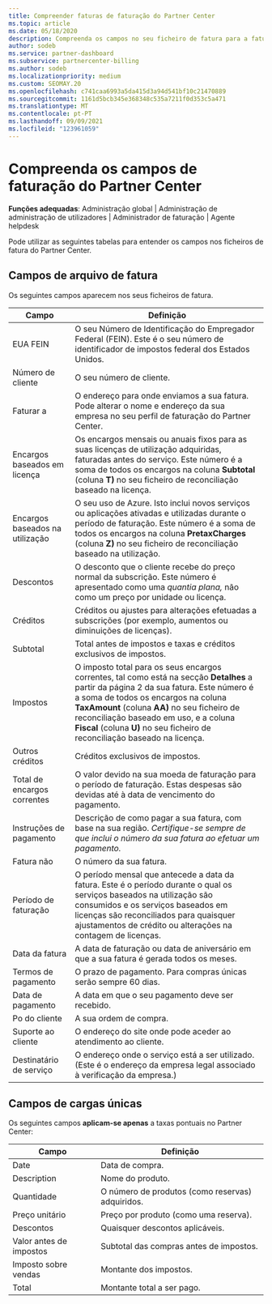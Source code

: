 ```yaml
---
title: Compreender faturas de faturação do Partner Center
ms.topic: article
ms.date: 05/18/2020
description: Compreenda os campos no seu ficheiro de fatura para a faturação do Partner Center. Incluem-se campos e definições para todos os campos de fatura e campos de carregamento único.
author: sodeb
ms.service: partner-dashboard
ms.subservice: partnercenter-billing
ms.author: sodeb
ms.localizationpriority: medium
ms.custom: SEOMAY.20
ms.openlocfilehash: c741caa6993a5da415d3a94d541bf10c21470889
ms.sourcegitcommit: 1161d5bcb345e368348c535a7211f0d353c5a471
ms.translationtype: MT
ms.contentlocale: pt-PT
ms.lasthandoff: 09/09/2021
ms.locfileid: "123961059"
---
```

# <a name="understand-partner-center-billing-invoice-fields"></a>Compreenda os campos de faturação do Partner Center

**Funções adequadas**: Administração global | Administração de administração de utilizadores | Administrador de faturação | Agente helpdesk

Pode utilizar as seguintes tabelas para entender os campos nos ficheiros de fatura do Partner Center.

## <a name="invoice-file-fields"></a>Campos de arquivo de fatura

Os seguintes campos aparecem nos seus ficheiros de fatura.

| Campo | Definição |
| ----- | ---------- |
| EUA FEIN | O seu Número de Identificação do Empregador Federal (FEIN). Este é o seu número de identificador de impostos federal dos Estados Unidos. |
| Número de cliente | O seu número de cliente. |
| Faturar a | O endereço para onde enviamos a sua fatura. Pode alterar o nome e endereço da sua empresa no seu perfil de faturação do Partner Center. |
| Encargos baseados em licença | Os encargos mensais ou anuais fixos para as suas licenças de utilização adquiridas, faturadas antes do serviço. Este número é a soma de todos os encargos na coluna **Subtotal** (coluna **T)** no seu ficheiro de reconciliação baseado na licença. |
| Encargos baseados na utilização | O seu uso de Azure. Isto inclui novos serviços ou aplicações ativadas e utilizadas durante o período de faturação. Este número é a soma de todos os encargos na coluna **PretaxCharges** (coluna **Z)** no seu ficheiro de reconciliação baseado na utilização. |
| Descontos | O desconto que o cliente recebe do preço normal da subscrição. Este número é apresentado como uma *quantia plana,* não como um preço por unidade ou licença. |
| Créditos | Créditos ou ajustes para alterações efetuadas a subscrições (por exemplo, aumentos ou diminuições de licenças). |
| Subtotal | Total antes de impostos e taxas e créditos exclusivos de impostos. |
| Impostos | O imposto total para os seus encargos correntes, tal como está na secção **Detalhes** a partir da página 2 da sua fatura. Este número é a soma de todos os encargos na coluna **TaxAmount** (coluna **AA)** no seu ficheiro de reconciliação baseado em uso, e a coluna **Fiscal** (coluna **U)** no seu ficheiro de reconciliação baseado na licença. |
| Outros créditos | Créditos exclusivos de impostos. |
| Total de encargos correntes | O valor devido na sua moeda de faturação para o período de faturação. Estas despesas são devidas até à data de vencimento do pagamento. |
| Instruções de pagamento | Descrição de como pagar a sua fatura, com base na sua região. *Certifique-se sempre de que inclui o número da sua fatura ao efetuar um pagamento.* |
| Fatura não | O número da sua fatura. |
| Período de faturação | O período mensal que antecede a data da fatura. Este é o período durante o qual os serviços baseados na utilização são consumidos e os serviços baseados em licenças são reconciliados para quaisquer ajustamentos de crédito ou alterações na contagem de licenças. |
| Data da fatura | A data de faturação ou data de aniversário em que a sua fatura é gerada todos os meses. |
| Termos de pagamento | O prazo de pagamento. Para compras únicas serão sempre 60 dias. |
| Data de pagamento | A data em que o seu pagamento deve ser recebido. |
| Po do cliente | A sua ordem de compra. |
| Suporte ao cliente | O endereço do site onde pode aceder ao atendimento ao cliente. |
| Destinatário de serviço | O endereço onde o serviço está a ser utilizado. (Este é o endereço da empresa legal associado à verificação da empresa.) |

## <a name="one-time-charges-fields"></a>Campos de cargas únicas

Os seguintes campos **aplicam-se apenas** a taxas pontuais no Partner Center:

| Campo | Definição |
| ----- | ---------- |
| Date | Data de compra. |
| Description | Nome do produto. |
| Quantidade | O número de produtos (como reservas) adquiridos. |
| Preço unitário | Preço por produto (como uma reserva). |
| Descontos | Quaisquer descontos aplicáveis. |
| Valor antes de impostos | Subtotal das compras antes de impostos. |
| Imposto sobre vendas | Montante dos impostos. |
| Total | Montante total a ser pago. |
